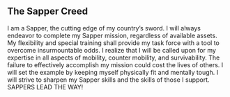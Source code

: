 ## The Sapper Creed

I am a Sapper, the cutting edge of my country’s sword.
I will always endeavor to complete my Sapper mission, regardless of available assets. My flexibility and special training shall provide my task force with a tool to overcome insurmountable odds.
I realize that I will be called upon for my expertise in all aspects of mobility, counter mobility, and survivability. The failure to effectively accomplish my mission could cost the lives of others.
I will set the example by keeping myself physically fit and mentally tough. I will strive to sharpen my Sapper skills and the skills of those I support.
SAPPERS LEAD THE WAY!